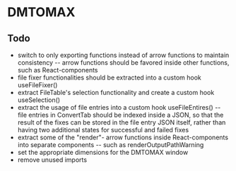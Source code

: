 # DMTOMAX

## Todo
- switch to only exporting functions instead of arrow functions to maintain consistency
  -- arrow functions should be favored inside other functions, such as React-components
- file fixer functionalities should be extracted into a custom hook useFileFixer()
- extract FileTable's selection functionality and create a custom hook useSelection()
- extract the usage of file entries into a custom hook useFileEntires()
  -- file entries in ConvertTab should be indexed inside a JSON, so that the result of 
  the fixes can be stored in the file entry JSON itself, rather than having two additional
  states for successful and failed fixes
- extract some of the "render"- arrow functions inside React-components into separate 
components
  -- such as renderOutputPathWarning
- set the appropriate dimensions for the DMTOMAX window
- remove unused imports
